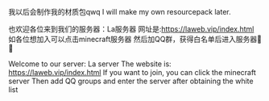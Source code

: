 我以后会制作我的材质包qwq
I will make my own resourcepack later.

也欢迎各位来到我们的服务器：La服务器
  网址是:https://laweb.vip/index.html
  如各位想加入可以点击minecraft服务器
  然后加QQ群，获得白名单后进入服务器🥵👾

Welcome to our server: La server
The website is: https://laweb.vip/index.html
If you want to join, you can click the minecraft server
Then add QQ groups and enter the server after obtaining the white list 
